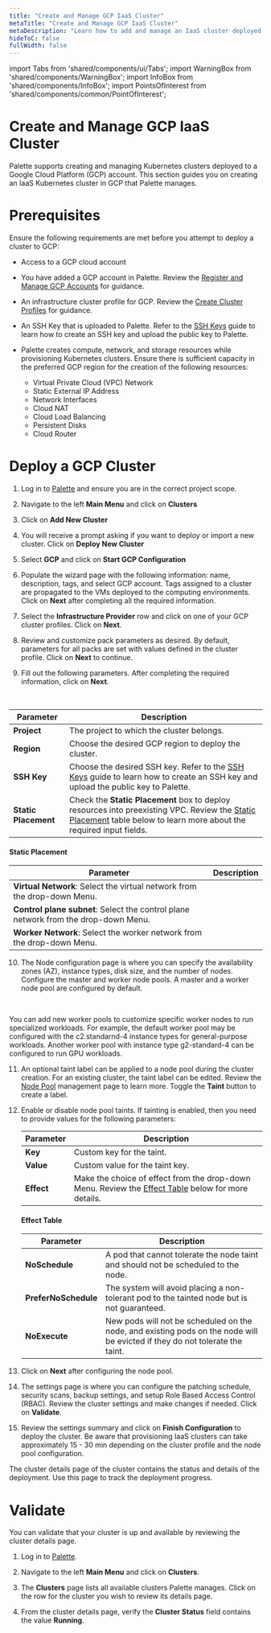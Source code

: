 ```yaml
---
title: "Create and Manage GCP IaaS Cluster"
metaTitle: "Create and Manage GCP IaaS Cluster"
metaDescription: "Learn how to add and manage an IaaS cluster deployed to GCP."
hideToC: false
fullWidth: false
---
```


import Tabs from 'shared/components/ui/Tabs';
import WarningBox from 'shared/components/WarningBox';
import InfoBox from 'shared/components/InfoBox';
import PointsOfInterest from 'shared/components/common/PointOfInterest';

# Create and Manage GCP IaaS Cluster


Palette supports creating and managing Kubernetes clusters deployed to a Google Cloud Platform (GCP) account. This section guides you on creating an IaaS Kubernetes cluster in GCP that Palette manages.

# Prerequisites

Ensure the following requirements are met before you attempt to deploy a cluster to GCP:

- Access to a GCP cloud account 


- You have added a GCP account in Palette. Review the [Register and Manage GCP Accounts](/clusters/public-cloud/gcp/add-gcp-accounts) for guidance.


- An infrastructure cluster profile for GCP. Review the [Create Cluster Profiles](/cluster-profiles/task-define-profile) for guidance.


- An SSH Key that is uploaded to Palette. Refer to the [SSH Keys](/clusters/cluster-management/ssh-keys) guide to learn how to create an SSH key and upload the public key to Palette.


- Palette creates compute, network, and storage resources while provisioning Kubernetes clusters. Ensure there is sufficient capacity in the preferred GCP region for the creation of the following resources:
  - Virtual Private Cloud (VPC) Network
  - Static External IP Address
  - Network Interfaces 
  - Cloud NAT
  - Cloud Load Balancing
  - Persistent Disks
  - Cloud Router


# Deploy a GCP Cluster

1. Log in to [Palette](https://console.spectrocloud.com) and ensure you are in the correct project scope.


2. Navigate to the left **Main Menu** and click on **Clusters**


3. Click on **Add New Cluster**


4. You will receive a prompt asking if you want to deploy or import a new cluster. Click on **Deploy New Cluster**


5. Select **GCP** and click on **Start GCP Configuration**


6. Populate the wizard page with the following information: name, description, tags, and select GCP account. Tags assigned to a cluster are propagated to the VMs deployed to the computing environments. Click on **Next** after completing all the required information.



7. Select the **Infrastructure Provider** row and click on one of your GCP cluster profiles. Click on **Next**.



8. Review and customize pack parameters as desired. By default, parameters for all packs are set with values defined in the cluster profile. Click on **Next** to continue.


9. Fill out the following parameters. After completing the required information, click on **Next**. 

  <br />

  |Parameter|Description|
  |---|---|
  |**Project**|The project to which the cluster belongs.|
  |**Region**|Choose the desired GCP region to deploy the cluster.|
  |**SSH Key**|Choose the desired SSH key. Refer to the [SSH Keys](/clusters/cluster-management/ssh-keys) guide to learn how to create an SSH key and upload the public key to Palette.|
  |**Static Placement** | Check the **Static Placement** box to deploy resources into preexisting VPC. Review the [Static Placement](/clusters/public-cloud/gcp/create-gcp-iaas-cluster#staticplacement) table below to learn more about the required input fields.|

  #### Static Placement
  
  |Parameter|Description|
  |---|---|
  |**Virtual Network**: Select the virtual network from the drop-down Menu.|
  |**Control plane subnet**: Select the control plane network from the drop-down Menu.|
  |**Worker Network**: Select the worker network from the drop-down Menu. |


  

10. The Node configuration page is where you can specify the availability zones (AZ), instance types, disk size, and the number of nodes. Configure the master and worker node pools. A master and a worker node pool are configured by default.  

  <br />

  <InfoBox>

  You can add new worker pools to customize specific worker nodes to run specialized workloads. For example, the default worker pool may be configured with the c2.standarnd-4 instance types for general-purpose workloads. Another worker pool with instance type g2-standard-4 can be configured to run GPU workloads.

  </InfoBox>


11. An optional taint label can be applied to a node pool during the cluster creation. For an existing cluster, the taint label can be edited. Review the [Node Pool](/clusters/cluster-management/node-pool) management page to learn more. Toggle the **Taint** button to create a label. 


13. Enable or disable node pool taints. If tainting is enabled, then you need to provide values for the following parameters:
    
    |**Parameter**| **Description**|
    |-------------|---------------|
    |**Key**      |Custom key for the taint.|
    |**Value**    | Custom value for the taint key.|
    | **Effect**  | Make the choice of effect from the drop-down Menu. Review the [Effect Table](/clusters/public-cloud/gcp/create-gcp-iaas-cluster#effecttable) below for more details. |
  
    #### Effect Table
    
    |**Parameter**| **Description**|
    |-------------|---------------|
    | **NoSchedule**|  A pod that cannot tolerate the node taint and should not be scheduled to the node. 
    | **PreferNoSchedule**| The system will avoid placing a non-tolerant pod to the tainted node but is not guaranteed.
    | **NoExecute**|  New pods will not be scheduled on the node, and existing pods on the node will be evicted if they do not tolerate the taint. |

14. Click on **Next** after configuring the node pool.



15. The settings page is where you can configure the patching schedule, security scans, backup settings, and setup Role Based Access Control (RBAC). Review the cluster settings and make changes if needed. Click on **Validate**.



16. Review the settings summary and click on **Finish Configuration** to deploy the cluster. Be aware that provisioning IaaS clusters can take approximately 15 - 30 min depending on the cluster profile and the node pool configuration.

The cluster details page of the cluster contains the status and details of the deployment. Use this page to track the deployment progress.


# Validate

You can validate that your cluster is up and available by reviewing the cluster details page. 

1. Log in to [Palette](https://console.spectrocloud.com).



2. Navigate to the left **Main Menu** and click on **Clusters**. 


3. The **Clusters** page lists all available clusters Palette manages. Click on the row for the cluster you wish to review its details page. 



4. From the cluster details page, verify the **Cluster Status** field contains the value **Running**.